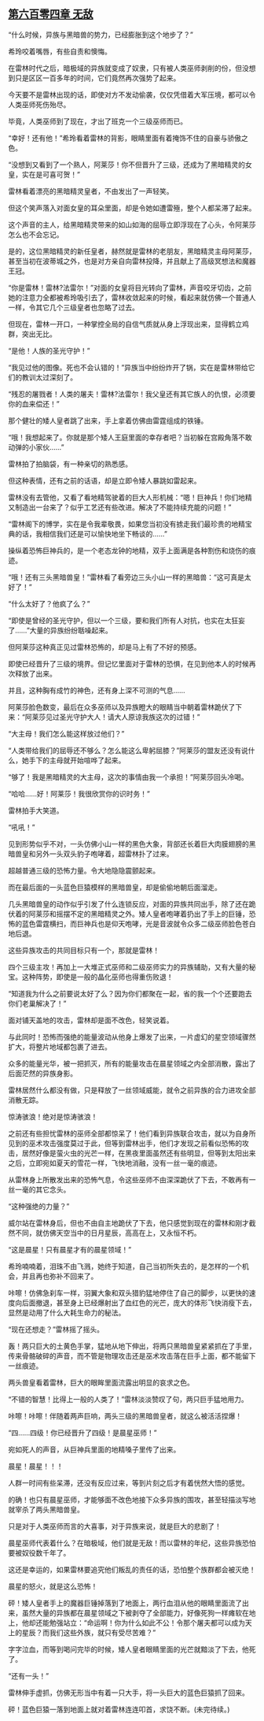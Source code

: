 ## [第六百零四章 无敌](https://www.xxbiquge.com/11_11222/8971729.html)


  “什么时候，异族与黑暗兽的势力，已经膨胀到这个地步了？”

  希玲咬着嘴唇，有些自责和懊悔。

  在雷林时代之后，暗极域的异族就变成了奴隶，只有被人类巫师剥削的份，但没想到只是区区一百多年的时间，它们竟然再次强势了起来。

  今天要不是雷林出现的话，即使对方不发动偷袭，仅仅凭借着大军压境，都可以令人类巫师死伤殆尽。

  毕竟，人类巫师到了现在，才出了班克一个三级巫师而已。

  “幸好！还有他！”希玲看着雷林的背影，眼睛里面有着掩饰不住的自豪与骄傲之色。

  “没想到又看到了一个熟人，阿莱莎！你不但晋升了三级，还成为了黑暗精灵的女皇，实在是可喜可贺！”

  雷林看着漂亮的黑暗精灵皇者，不由发出了一声轻笑。

  但这个笑声落入对面女皇的耳朵里面，却是令她如遭雷殛，整个人都呆滞了起来。

  这个声音的主人，给黑暗精灵带来的如山如海的屈辱立即浮现在了心头，令阿莱莎怎么也不会忘记。

  是的，这位黑暗精灵的新任皇者，赫然就是雷林的老朋友，黑暗精灵主母阿莱莎，甚至当初在波蒂城之外，也是对方亲自向雷林投降，并且献上了高级冥想法和魔器王冠。

  “你是雷林！雷林?法雷尔！”对面的女皇将目光转向了雷林，声音咬牙切齿，之前她的注意力全都被希玲吸引去了，雷林收敛起来的时候，看起来就仿佛一个普通人一样，令其它几个三级皇者也忽略了过去。

  但现在，雷林一开口，一种掌控全局的自信气质就从身上浮现出来，显得鹤立鸡群，突出无比。

  “是他！人族的圣光守护！”

  “我见过他的图像。死也不会认错的！”异族当中纷纷炸开了锅，实在是雷林带给它们的教训太过深刻了。

  “残忍的屠戮者！人类的屠夫！雷林?法雷尔！我父皇还有其它族人的仇恨，必须要你的血来偿还！”

  那个健壮的矮人皇者跳了出来，手上拿着仿佛由雷霆组成的铁锤。

  “哦！我想起来了。你就是那个矮人王庭里面的幸存者吧？当初躲在宫殿角落不敢动弹的小家伙……”

  雷林拍了拍脑袋，有一种亲切的熟悉感。

  但这种表情，还有之前的话语，却是立即令矮人暴跳如雷起来。

  雷林没有去管他，又看了看地精驾驶着的巨大人形机械：“嗯！巨神兵！你们地精又制造出一台来了？似乎工艺还有些改进。解决了不能持续充能的问题！”

  “雷林阁下的博学，实在是令我辈敬畏，如果您当初没有掳走我们最珍贵的地精宝典的话，我相信我们还是可以愉快地坐下畅谈的……”

  操纵着恐怖巨神兵的，是一个老态龙钟的地精，双手上面满是各种割伤和烧伤的痕迹。

  “哦！还有三头黑暗兽皇！”雷林看了看旁边三头小山一样的黑暗兽：“这可真是太好了！”

  “什么太好了？他疯了么？”

  “即使是曾经的圣光守护，但以一个三级，要和我们所有人对抗，也实在太狂妄了……”大量的异族纷纷聒噪起来。

  但阿莱莎这种真正见过雷林恐怖的，却是马上有了不好的预感。

  即使已经晋升了三级的境界。但记忆里面对于雷林的恐惧，在见到他本人的时候再次释放了出来。

  并且，这种胸有成竹的神色，还有身上深不可测的气息……

  阿莱莎脸色数变，最后在众多巫师以及异族瞪大的眼睛当中朝着雷林跪伏了下来：“阿莱莎见过圣光守护大人！请大人原谅我族这次的过错！”

  “大主母！我们怎么能这样放过他们？”

  “人类带给我们的屈辱还不够么？怎么能这么卑躬屈膝？”阿莱莎的盟友还没有说什么，她手下的主母就开始喧哗了起来。

  “够了！我是黑暗精灵的大主母，这次的事情由我一个承担！”阿莱莎回头冷喝。

  “哈哈……好！阿莱莎！我很欣赏你的识时务！”

  雷林拍手大笑道。

  “吼吼！”

  见到形势似乎不对，一头仿佛小山一样的黑色大象，背部还长着巨大肉膜翅膀的黑暗兽皇和另外一头双头豹子咆哮着，超雷林扑了过来。

  超越普通三级的恐怖力量。令大地隐隐震颤起来。

  而在最后面的一头蓝色巨猿模样的黑暗兽皇，却是偷偷地朝后面溜走。

  几头黑暗兽皇的动作似乎引发了什么连锁反应，对面的异族共同出手，除了还在跪伏着的阿莱莎和摇摆不定的黑暗精灵之外。矮人皇者咆哮着扔出了手上的巨锤，恐怖的蓝色雷霆横扫，而巨神兵也是仰天咆哮，光是音波就令众多二级巫师脸色苍白地后退。

  这些异族攻击的共同目标只有一个，那就是雷林！

  四个三级主攻！再加上一大堆正式巫师和二级巫师实力的异族辅助，又有大量的秘宝。这种阵势，即使是一般的晶化巫师也得重伤败退！

  “知道我为什么之前要说太好了么？因为你们都聚在一起，省的我一个个还要跑去你们老巢解决了！”

  面对铺天盖地的攻击，雷林却是面不改色，轻笑说着。

  与此同时！恐怖而强绝的能量波动从他身上爆发了出来，一片虚幻的星空领域骤然扩大，将整片地域都包裹了进去。

  众多的能量光华，被一把抓灭，所有的能量攻击在晨星领域之内全部消散，露出了后面茫然的异族身影。

  雷林居然什么都没有做，只是释放了一丝领域威能，就令之前异族的合力进攻全部消散无踪。

  惊涛骇浪！绝对是惊涛骇浪！

  之前还有些担忧雷林的巫师全部都惊呆了！他们看到异族联合攻击，就以为自身所见到的巫术攻击强度莫过于此，但等到雷林出手，他们才发现之前看似恐怖的攻击，居然好像是萤火虫的光芒一样，在黑夜里面虽然还有些明显，但等到太阳出来之后，立即宛如夏天的雪花一样，飞快地消融，没有一丝一毫的痕迹。

  从雷林身上所散发出来的恐怖气息，令这些巫师不由深深跪伏了下去，不敢再有一丝一毫的其它念头。

  “这种强绝的力量？”

  威尔站在雷林身后，但也不由自主地跪伏了下去，他只感觉到现在的雷林和刚才截然不同，就仿佛天空当中的日月星辰，高高在上，又永恒不朽。

  “这是晨星！只有晨星才有的晨星领域！”

  希玲喃喃着，泪珠不由飞溅，她终于知道，自己当初所失去的，是怎样的一个机会，并且再也弥补不回来了。

  咔嚓！仿佛急刹车一样，羽翼大象和双头猎豹猛地停住了自己的脚步，以更快的速度向后面撤退，甚至身上已经爆射出了血红色的光芒，庞大的体形飞快消瘦下去，显然是动用了什么大耗生命力的秘法。

  “现在还想走？”雷林摇了摇头。

  轰！两只巨大的土黄色手掌，猛地从地下伸出，将两只黑暗兽皇紧紧抓在了手里，传来骨骼破碎的声音，而不管是物理攻击还是巫术攻击落在巨手上面，都不能留下一丝痕迹。

  两头兽皇看着雷林，巨大的眼眸里面流露出明显的哀求之色。

  “不错的智慧！比得上一般的人类了！”雷林淡淡赞叹了句，两只巨手猛地用力。

  咔嚓！咔嚓！伴随着两声巨响，两头三级的黑暗兽皇者，就这么被活活捏爆！

  “四……四级！你已经晋升了四级！是晨星巫师！”

  宛如死人的声音，从巨神兵里面的地精嗓子里传了出来。

  晨星！晨星！！！

  人群一时间有些呆滞，还没有反应过来，等到片刻之后才有着恍然大悟的感觉。

  的确！也只有晨星巫师，才能够面不改色地接下众多异族的围攻，甚至轻描淡写地就宰杀了两头黑暗兽皇。

  只是对于人类巫师而言的大喜事，对于异族来说，就是巨大的悲剧了！

  晨星巫师代表着什么？在暗极域，他们就是无敌！而以雷林的年纪，这些异族恐怕要被奴役数千年了。

  这还是幸运的，如果雷林要追究他们叛乱的责任的话，恐怕整个族群都会被灭绝！

  晨星的怒火，就是这么恐怖！

  砰！矮人皇者手上的魔器巨锤掉落到了地面上，两行血泪从他的眼睛里面流了出来，虽然大量的异族都在晨星领域之下被剥夺了全部能力，好像死狗一样瘫软在地上，他却还能勉强站立：“命运啊！你为什么如此不公！令那个屠夫都可以成为天上的星辰？而我们这些外族，就只有受尽苦难？”

  字字泣血，而等到喝问完毕的时候，矮人皇者眼睛里面的光芒就黯淡了下去，他死了。

  “还有一头！”

  雷林伸手虚抓，仿佛无形当中有着一只大手，将一头巨大的蓝色巨猿抓了回来。

  砰！蓝色巨猿一落到地面上就对着雷林连连叩首，求饶不断。(未完待续。)
